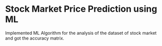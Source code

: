 # Stock Market Price Prediction using ML
 Implemented ML Algorithm for the analysis of the dataset of stock market and got the accuracy matrix.
